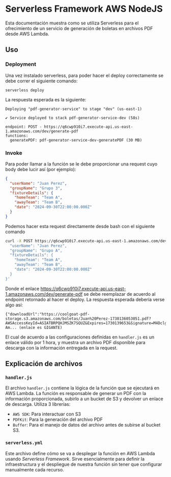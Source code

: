 <!--
title: 'AWS NodeJS Example'
description: 'This template demonstrates how to deploy a simple NodeJS function running on AWS Lambda using the Serverless Framework.'
layout: Doc
framework: v4
platform: AWS
language: nodeJS
priority: 1
authorLink: 'https://github.com/serverless'
authorName: 'Serverless, Inc.'
authorAvatar: 'https://avatars1.githubusercontent.com/u/13742415?s=200&v=4'
-->

# Serverless Framework AWS NodeJS

Esta documentación muestra como se utiliza Serverless para el ofrecimiento de un servicio de generación de boletas en archivos PDF desde AWS Lambda.

## Uso

### Deployment

Una vez instalado serverless, para poder hacer el deploy correctamente se debe correr el siguiente comando:

```
serverless deploy
```

La respuesta esperada es la siguiente:

```
Deploying "pdf-generator-service" to stage "dev" (us-east-1)

✔ Service deployed to stack pdf-generator-service-dev (58s)

endpoint: POST - https://q6cwp910i7.execute-api.us-east-1.amazonaws.com/dev/generate-pdf
functions:
  generatePDF: pdf-generator-service-dev-generatePDF (30 MB)
```

### Invoke

Para poder llamar a la función se le debe proporcionar una request cuyo body debe lucir así (por ejemplo):

```json
{
  "userName": "Juan Perez",
  "groupName": "Grupo 3",
  "fixtureDetails": {
    "homeTeam": "Team A",
    "awayTeam": "Team B",
    "date": "2024-09-30T22:00:00.000Z"
  }
}
```
Podemos hacer esta request directamente desde bash con el siguiente comando


```bash
curl -X POST https://q6cwp910i7.execute-api.us-east-1.amazonaws.com/dev/generate-pdf -H "Content-Type: application/json" -d '{
  "userName": "Juan Perez",
  "groupName": "Grupo A",
  "fixtureDetails": {
    "homeTeam": "Team A",
    "awayTeam": "Team B",
    "date": "2024-09-30T22:00:00.000Z"
  }
}'
```

Donde el enlace https://q6cwp910i7.execute-api.us-east-1.amazonaws.com/dev/generate-pdf se debe reemplazar de acuerdo al endpoint retornado al hacer el deploy. La respuesta esperada debería verse algo así:

```
{"downloadUrl":"https://coolgoat-pdf-storage.s3.amazonaws.com/boletas/Juan%20Perez-1730136053051.pdf?AWSAccessKeyId=ASIATBRPQHJMSZK7SQUZ&Expires=1730139653&Signature=M4DclgcOKkhMaXtQFVpMUBN3Py0%3D&X-Am... (enlace es GIGANTE)
```

El cual de acuerdo a las configuraciones definidas en `handler.js` es un enlace válido por 1 hora, y muestra un archivo PDF disponible para descarga con la información entregada en la request.

## Explicación de archivos

### `handler.js`

El archivo `handler.js` contiene la lógica de la función que se ejecutará en AWS Lambda. La función es responsable de generar un PDF con la información proporcionada, subirlo a un bucket de S3 y devolver un enlace de descarga. Utiliza 3 librerías:

- `AWS SDK`: Para interactuar con S3
- `PDFKit`: Para la generación del archivo PDF
- `Buffer`: Para el manejo de datos del archivo antes de subirse al bucket S3.

### `serverless.yml`

Este archivo define cómo se va a desplegar la función en AWS Lambda usando *Serverless Framework*. Sirve esencialmente para definir la infraestructura y el despliegue de nuestra función sin tener que configurar manualmente cada recurso.
